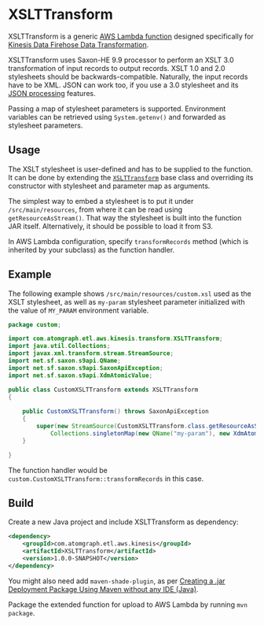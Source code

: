 # XSLTTransform

XSLTTransform is a generic [AWS Lambda function](https://aws.amazon.com/lambda/) designed specifically for [Kinesis Data Firehose Data Transformation](https://docs.aws.amazon.com/firehose/latest/dev/data-transformation.html).

XSLTTransform uses Saxon-HE 9.9 processor to perform an XSLT 3.0 transformation of input records to output records. XSLT 1.0 and 2.0 stylesheets should be backwards-compatible.
Naturally, the input records have to be XML. JSON can work too, if you use a 3.0 stylesheet and its [JSON processing](https://www.w3.org/TR/xslt-30/#json) features.

Passing a map of stylesheet parameters is supported. Environment variables can be retrieved using `System.getenv()` and forwarded as stylesheet parameters.

## Usage

The XSLT stylesheet is user-defined and has to be supplied to the function. It can be done by extending the [`XSLTTransform`](src/main/java/com/atomgraph/etl/aws/kinesis/transform/XSLTTransform.java) base class and overriding its constructor with stylesheet and parameter map as arguments.

The simplest way to embed a stylesheet is to put it under `/src/main/resources`, from where it can be read using `getResourceAsStream()`. That way the stylesheet is built into the function JAR itself. Alternatively, it should be possible to load it from S3.

In AWS Lambda configuration, specify `transformRecords` method (which is inherited by your subclass) as the function handler.

## Example

The following example shows `/src/main/resources/custom.xsl` used as the XSLT stylesheet, as well as `my-param` stylesheet parameter initialized with the value of `MY_PARAM` environment variable.

```java
package custom;

import com.atomgraph.etl.aws.kinesis.transform.XSLTTransform;
import java.util.Collections;
import javax.xml.transform.stream.StreamSource;
import net.sf.saxon.s9api.QName;
import net.sf.saxon.s9api.SaxonApiException;
import net.sf.saxon.s9api.XdmAtomicValue;

public class CustomXSLTTransform extends XSLTTransform
{
    
    public CustomXSLTTransform() throws SaxonApiException
    {
        super(new StreamSource(CustomXSLTTransform.class.getResourceAsStream("/custom.xsl")),
            Collections.singletonMap(new QName("my-param"), new XdmAtomicValue(System.getenv("MY_PARAM"))));
    }

}
```

The function handler would be `custom.CustomXSLTTransform::transformRecords` in this case.

## Build

Create a new Java project and include XSLTTransform as dependency:

```xml
<dependency>
    <groupId>com.atomgraph.etl.aws.kinesis</groupId>
    <artifactId>XSLTTransform</artifactId>
    <version>1.0.0-SNAPSHOT</version>
</dependency>
```

You might also need add `maven-shade-plugin`, as per [Creating a .jar Deployment Package Using Maven without any IDE (Java)](https://docs.aws.amazon.com/lambda/latest/dg/java-create-jar-pkg-maven-no-ide.html).

Package the extended function for upload to AWS Lambda by running `mvn package`.